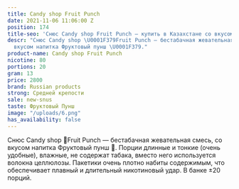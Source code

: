 ```yaml
---
title: Candy shop Fruit Punch
date: 2021-11-06 11:06:00 Z
position: 174
title-seo: 'Снюс Candy shop Fruit Punch — купить в Казахстане со вкусом '
descr: "Снюс Candy shop \U0001F379Fruit Punch — бестабачная жевательная смесь, со
  вкусом напитка Фруктовый пунш \U0001F379."
product-name: Candy shop Fruit Punch
nicotine: 80
portions: 20
gram: 13
price: 2800
brand: Russian products
strong: Средней крепости
sale: new-snus
taste: Фруктовый Пунш
image: "/uploads/6.png"
has_availability: false
---
```


Снюс Candy shop 🍹Fruit Punch — бестабачная жевательная смесь, со вкусом напитка Фруктовый пунш 🍹. Порции длинные и тонкие (очень удобные), влажные, не содержат табака, вместо него используется волокна целлюлозы. Пакетики очень плотно набиты содержимым, что обеспечивает плавный и длительный никотиновый удар. В банке ±20 порций.
